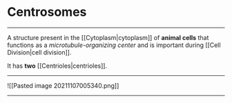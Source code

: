 # Centrosomes
---
A structure present in the [[Cytoplasm|cytoplasm]] of **animal cells** that functions as a *microtubule-organizing center* and is important during [[Cell Division|cell division]]. 

It has **two** [[Centrioles|centrioles]].

---

![[Pasted image 20211107005340.png]]

---
